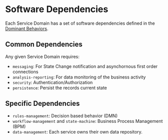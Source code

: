 # Software Dependencies

Each Service Domain has a set of software dependencies defined
in the [Dominant Behaviors](./mercury_primer.md#dominant-behaviors).

## Common Dependencies

Any given Service Domain requires:

* `messaging`: For State Change notification and asynchornous first order connections
* `analysis-reporting`: For data monitoring of the business activity
* `security`: Authentication/Authorization
* `persistence`: Persist the records current state

## Specific Dependencies

* `rules-management`: Decision based behavior (DMN)
* `workflow-management` and `state-machine`: Business Process Management (BPM)
* `data-management`: Each service owns their own data repository.
